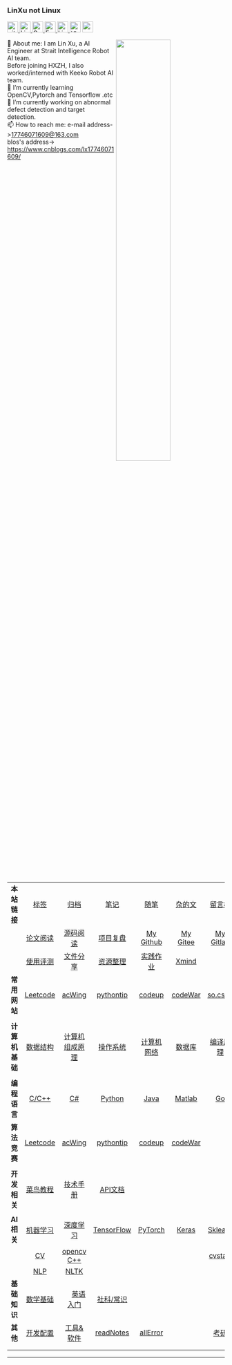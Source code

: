 ### LinXu not Linux

<p> 
<a href="https://github.com/isLinXu?tab=followers"> <img src="https://img.shields.io/github/followers/isLinXu?label=Followers&style=plastic" height="25px" alt="github follow" /> </a>
<a href="https://islinxu.github.io/"> <img src="https://img.shields.io/badge/&#8459-homepage-3875B7.svg?labelColor=21438A&style=plastic" height="25px" alt="Lin Xu">
<a href="https://"><img src="https://img.shields.io/badge/scholar-4385FE.svg?&style=plastic&logo=google-scholar&logoColor=white" alt="Google Scholar" height="25px"> </a>
<a href="mailto:xmulinxu@gmail.com"> <img src="https://img.shields.io/badge/gmail-%23D14836.svg?&style=plastic&logo=gmail&logoColor=white" height="25px" alt="Email">
<a href="https://https://github.com/isLinXu"><img src="https://img.shields.io/badge/linkedin-006CAC.svg?&style=plastic&logo=linkedin&logoColor=white" height="25px" alt="LinkedIn"> </a>
<a href="https:"><img src="https://img.shields.io/badge/知乎-0079FF.svg?style=plastic&logo=zhihu&logoColor=white" height="25px" alt="知乎"></a>
<a href="https://https://github.com/isLinXu"> <img src="https://img.shields.io/badge/-CV-black?style=plastic" height="25px"> </a>
</p> 
<img style="width: 50%" align="right" src="https://github-readme-stats.vercel.app/api?username=isLinXu&show_icons=true&hide_border=true&count_private=true" />



💬 About me: 
I am Lin Xu, a AI Engineer at Strait Intelligence Robot AI team.</br> 
Before joining HXZH, I also worked/interned with Keeko Robot AI team. </br> 
🌱 I’m currently learning OpenCV,Pytorch and Tensorflow .etc </br> 
🔭 I’m currently working on abnormal defect detection and target detection.</br> 
📫 How to reach me: 
e-mail address->17746071609@163.com </br> 
blos's address-> https://www.cnblogs.com/lx17746071609/</br> 

|       |       |        |        |      |      |       |       |   |
| :------: | :------: | :--------: | :-------: | :----: | :----: | :-----: |:-----: |:-----: |
|**本站链接**|[ 标签](https://www.cnblogs.com/lx17746071609/tag/)       | [归档](https://www.cnblogs.com/lx17746071609/category/1943520.html)        |  [笔记 ](https://www.cnblogs.com/lx17746071609/category/1629832.html)  |  [随笔](https://www.cnblogs.com/lx17746071609/p/)   |    [杂的文](https://www.cnblogs.com/lx17746071609/category/1381117.html)    | [留言板 ](https://www.cnblogs.com/lx17746071609/p/14488562.html)   |  [相册](https://www.cnblogs.com/lx17746071609/gallery/1942425.html)  |  [:postbox:关于](https://www.cnblogs.com/lx17746071609/p/14302625.html)     |
||    [论文阅读]()      |    [源码阅读]()      |    [ 项目复盘](https://www.cnblogs.com/lx17746071609/category/1942428.html)    |   [My Github]()    | [My Gitee]()   |  [My Gitlab](http://git.keeko.ai/lx)    |   [Route](https://www.cnblogs.com/lx17746071609/category/1961770.html)    ||
|      |    [使用评测]()      |   [文件分享]()     |   [资源整理]()     |   [实践作业]()   |  [Xmind]()   |      |       ||
| **常用网站**| [Leetcode](https://leetcode-cn.com/) | [acWing ](https://www.acwing.com/problem/)    | [pythontip](http://www.pythontip.com/) | [codeup](http://codeup.cn/index.php) | [codeWar](https://www.codewars.com/kata/search/cpp)| [so.csdn](https://so.csdn.net/) | [runner](https://tool.lu/coderunner/)  |[Kaggle](https://www.kaggle.com/) |
|| | | | | | |||
| **计算机基础**| [数据结构](https://www.cnblogs.com/lx17746071609/category/1576991.html)     | [计算机组成原理]()    | [操作系统]()      | [计算机网络]()  | [数据库](https://www.cnblogs.com/lx17746071609/category/1602313.html)    |   [编译原理]()   | [Git使用](https://www.cnblogs.com/lx17746071609/category/1919718.html)||
|          |         |        |           |        |        |         |||
| **编程语言**| [C/C++](https://www.cnblogs.com/lx17746071609/category/1370566.html)    | [C#]()   |[Python ](https://www.cnblogs.com/lx17746071609/category/1370568.html)    | [Java]()      | [Matlab]() |  [Go]()      |         ||
| **算法竞赛**| [Leetcode]() | [acWing]()     |    [pythontip]()     |    [codeup]()    |  [codeWar]()     |        |||
|          |          |            |           |        |        |         |||
| **开发相关**   | [菜鸟教程](https://www.runoob.com/)     | [技术手册](http://shouce.jb51.net/)       | [API文档  ](https://tool.oschina.net/apidocs)   |        |        ||||
|          |          |            |           |        |        |         |||
|**AI相关**| [机器学习](https://www.cnblogs.com/lx17746071609/category/1375816.html)     | [深度学习]()   |    [TensorFlow]()        |   [PyTorch]()     |   [Keras]()    |  [Sklearn]()       |　 [Guide]()　   |         |
|          | [CV]()    | [opencv C++](https://www.cnblogs.com/lx17746071609/category/1477454.html) |       |        |        | [cvstart](https://www.pyimagesearch.com/start-here/) |||
|          | [NLP]()      |    [NLTK]()        |           |        |        |         |||
|**基础知识**|   [数学基础](https://www.cnblogs.com/lx17746071609/category/1954314.html)       |　 [英语入门]()       |      [ 社科/常识]()     |           |        |        |         ||
|**其他**| [开发配置](https://www.cnblogs.com/lx17746071609/category/1623651.html)     | [工具&软件](https://www.cnblogs.com/lx17746071609/category/1375804.html)      | [readNotes](https://www.cnblogs.com/lx17746071609/category/1608744.html) |    [allError](https://www.cnblogs.com/lx17746071609/category/1602948.html) |      |   [考研](https://www.cnblogs.com/lx17746071609/category/1370565.html)        | [kaoyan](https://ddup.io/)        ||
|    |      |      |         |     |    ||||
|    |      |     |         |     |     ||||
---

